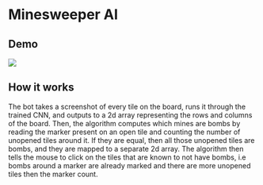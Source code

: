 # Minesweeper AI
## Demo
![](https://github.com/minesweeperAI/minesweeper_bot_demo1.gif)
## How it works
The bot takes a screenshot of every tile on the board, runs it through the trained CNN, and outputs to a 2d array representing the rows and columns of the board.
Then, the algorithm computes which mines are bombs by reading the marker present on an open tile and counting the number of unopened tiles around it. 
If they are equal, then all those unopened tiles are bombs, and they are mapped to a separate 2d array.
The algorithm then tells the mouse to click on the tiles that are known to not have bombs, i.e bombs around a marker are already marked and there are more unopened tiles then the marker count.
